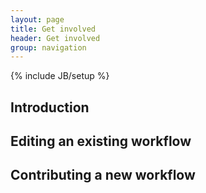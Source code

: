 ```yaml
---
layout: page
title: Get involved
header: Get involved
group: navigation
---
```

{% include JB/setup %}

## Introduction

## Editing an existing workflow

## Contributing a new workflow
